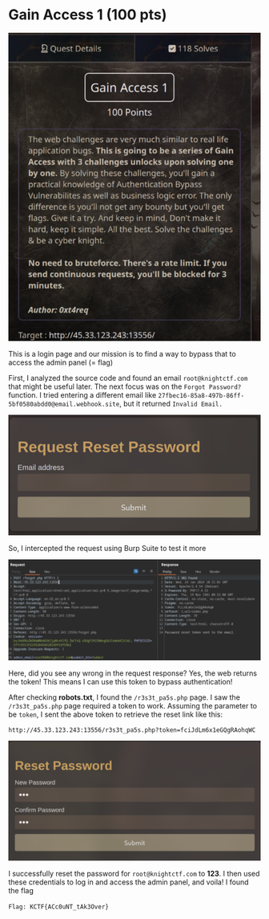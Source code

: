 # Gain Access 1 (100 pts)

![Gain Access 1](img/gain-access-1.png)

This is a login page and our mission is to find a way to bypass that to access the admin panel (= flag)

First, I analyzed the source code and found an email `root@knightctf.com` that might be useful later. The next focus was on the `Forgot Password?` function. I tried entering a different email like `27fbec16-85a8-497b-86ff-5bf0580abdd0@email.webhook.site`, but it returned `Invalid Email.`

![forgot.php](img/gain-access-1-forgot-password.png)

So, I intercepted the request using Burp Suite to test it more

![token](img/gain-access-1-token.png)

Here, did you see any wrong in the request response? Yes, the web returns the token! This means I can use this token to bypass authentication!

After checking **robots.txt**, I found the `/r3s3t_pa5s.php` page. I saw the `/r3s3t_pa5s.php` page required a token to work. Assuming the parameter to be `token`, I sent the above token to retrieve the reset link like this:

```
http://45.33.123.243:13556/r3s3t_pa5s.php?token=fciJdLm6x1eGQgRAohqWC
```

![reset password successfully](img/gain-access-1-reset-passwd.png)

I successfully reset the password for `root@knightctf.com` to **123**. I then used these credentials to log in and access the admin panel, and voila! I found the flag

`Flag: KCTF{ACc0uNT_tAk3Over}`
